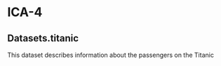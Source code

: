 # ICA-4

## Datasets.titanic

This dataset describes information about the passengers on the Titanic
